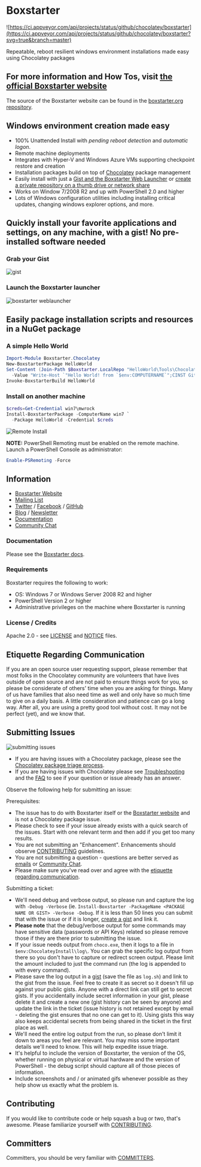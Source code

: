 # Boxstarter

![https://ci.appveyor.com/api/projects/status/github/chocolatey/boxstarter](https://ci.appveyor.com/api/projects/status/github/chocolatey/boxstarter?svg=true&branch=master)

Repeatable, reboot resilient windows environment installations made easy using Chocolatey packages

## For more information and How Tos, visit [the official Boxstarter website](https://boxstarter.org)

The source of the Boxstarter website can be found in the [boxstarter.org repository](https://github.com/chocolatey/boxstarter.org).

## Windows environment creation made easy

* 100% Unattended Install with *pending reboot detection* and *automatic logon*.
* Remote machine deployments
* Integrates with Hyper-V and Windows Azure VMs supporting checkpoint restore and creation
* Installation packages build on top of [Chocolatey](https://chocolatey.org) package management
* Easily install with just a [Gist and the Boxstarter Web Launcher](https://boxstarter.org/WebLauncher) or [create a private repository on a thumb drive or network share](https://boxstarter.org/InstallingPackages#InstallFromShare)
* Works on Window 7/2008 R2 and up with PowerShell 2.0 and higher
* Lots of Windows configuration utilities including installing critical updates, changing windows explorer options, and more.

## Quickly install your favorite applications and settings, on any machine, with a gist! No pre-installed software needed

### Grab your Gist

![gist](Web/Images/gist3.PNG)

### Launch the Boxstarter launcher

![boxstarter weblauncher](Web/Images/start.png)

## Easily package installation scripts and resources in a NuGet package

### A simple Hello World

```powershell
Import-Module Boxstarter.Chocolatey
New-BoxstarterPackage HelloWorld
Set-Content (Join-Path $Boxstarter.LocalRepo "HelloWorld\Tools\ChocolateyInstall.ps1") `
  -Value "Write-Host `"Hello World! from `$env:COMPUTERNAME`";CINST Git" -Force
Invoke-BoxstarterBuild HelloWorld
```

### Install on another machine

```powershell
$creds=Get-Credential win7\mwrock
Install-BoxstarterPackage -ComputerName win7 `
  -Package HelloWorld -Credential $creds
```

![Remote Install](Web/Images/result.png)

**NOTE:** PowerShell Remoting must be enabled on the remote machine. Launch a PowerShell Console as administrator:

```powershell
Enable-PSRemoting -Force
```

## Information

* [Boxstarter Website](https://boxstarter.org)
* [Mailing List](https://groups.google.com/forum/#!forum/boxstarter)
* [Twitter](https://twitter.com/chocolateynuget) / [Facebook](https://www.facebook.com/ChocolateySoftware) / [GitHub](https://github.com/chocolatey)
* [Blog](https://chocolatey.org/blog) / [Newsletter](https://us8.list-manage.com/subscribe?u=86a6d80146a0da7f2223712e4&id=73b018498d)
* [Documentation](https://boxstarter.org/WhyBoxstarter)
* [Community Chat](https://ch0.co/community)

### Documentation

Please see the [Boxstarter docs](https://boxstarter.org/WhyBoxstarter).

### Requirements

Boxstarter requires the following to work:

* OS: Windows 7 or Windows Server 2008 R2 and higher
* PowerShell Version 2 or higher
* Administrative privileges on the machine where Boxstarter is running

### License / Credits

Apache 2.0 - see [LICENSE](https://github.com/chocolatey/boxstarter/blob/master/LICENSE.txt) and [NOTICE](https://github.com/chocolatey/boxstarter/blob/master/NOTICE.txt) files.

## Etiquette Regarding Communication

If you are an open source user requesting support, please remember that most folks in the Chocolatey community are volunteers that have lives outside of open source and are not paid to ensure things work for you, so please be considerate of others' time when you are asking for things. Many of us have families that also need time as well and only have so much time to give on a daily basis. A little consideration and patience can go a long way. After all, you are using a pretty good tool without cost. It may not be perfect (yet), and we know that.

## Submitting Issues

![submitting issues](https://cloud.githubusercontent.com/assets/63502/12534554/6ea7cc04-c224-11e5-82ad-3805d0b5c724.png)

* If you are having issues with a Chocolatey package, please see the [Chocolatey package triage process](https://chocolatey.org/docs/package-triage-process).
* If you are having issues with Chocolatey please see [Troubleshooting](https://github.com/chocolatey/choco/wiki/Troubleshooting) and the [FAQ](https://github.com/chocolatey/choco/wiki/ChocolateyFAQs) to see if your question or issue already has an answer.

Observe the following help for submitting an issue:

Prerequisites:

* The issue has to do with Boxstarter itself or the [Boxstarter website](https://boxstarter.org) and is not a Chocolatey package issue.
* Please check to see if your issue already exists with a quick search of the issues. Start with one relevant term and then add if you get too many results.
* You are not submitting an "Enhancement". Enhancements should observe [CONTRIBUTING](https://github.com/chocolatey/boxstarter/blob/master/CONTRIBUTING.md) guidelines.
* You are not submitting a question - questions are better served as [emails](https://groups.google.com/forum/#!forum/boxstarter) or [Community Chat](https://ch0.co/community).
* Please make sure you've read over and agree with the [etiquette regarding communication](#etiquette-regarding-communication).

Submitting a ticket:

* We'll need debug and verbose output, so please run and capture the log with `-Debug -Verbose` (ie. `Install-Boxstarter -PackageName <PACKAGE NAME OR GIST> -Verbose -Debug`. If it is less than 50 lines you can submit that with the issue or if it is longer, [create a gist](https://help.github.com/articles/creating-gists/) and link it.
* **Please note** that the debug/verbose output for some commands may have sensitive data (passwords or API Keys) related so please remove those if they are there prior to submitting the issue.
* If your issue needs output from `choco.exe`, then it logs to a file in `$env:ChocolateyInstall\log\`. You can grab the specific log output from there so you don't have to capture or redirect screen output. Please limit the amount included to just the command run (the log is appended to with every command).
* Please save the log output in a [gist](https://gist.github.com) (save the file as `log.sh`) and link to the gist from the issue. Feel free to create it as secret so it doesn't fill up against your public gists. Anyone with a direct link can still get to secret gists. If you accidentally include secret information in your gist, please delete it and create a new one (gist history can be seen by anyone) and update the link in the ticket (issue history is not retained except by email - deleting the gist ensures that no one can get to it). Using gists this way also keeps accidental secrets from being shared in the ticket in the first place as well.
* We'll need the entire log output from the run, so please don't limit it down to areas you feel are relevant. You may miss some important details we'll need to know. This will help expedite issue triage.
* It's helpful to include the version of Boxstarter, the version of the OS, whether running on physical or virtual hardware and the version of PowerShell - the debug script should capture all of those pieces of information.
* Include screenshots and / or animated gifs whenever possible as they help show us exactly what the problem is.

## Contributing

If you would like to contribute code or help squash a bug or two, that's awesome. Please familiarize yourself with [CONTRIBUTING](https://github.com/chocolatey/boxstarter/blob/master/CONTRIBUTING.md).

## Committers

Committers, you should be very familiar with [COMMITTERS](https://github.com/chocolatey/boxstarter/blob/master/COMMITTERS.md).
